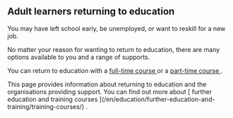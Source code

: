 ##  Adult learners returning to education

You may have left school early, be unemployed, or want to reskill for a new
job.

No matter your reason for wanting to return to education, there are many
options available to you and a range of supports.

You can return to education with a [ full-time course
](https://www.fetchcourses.ie/courses/fulltime) or a [ part-time course
](https://www.fetchcourses.ie/courses/parttime) .

This page provides information about returning to education and the
organisations providing support. You can find out more about [ further
education and training courses ](/en/education/further-education-and-
training/training-courses/) .
